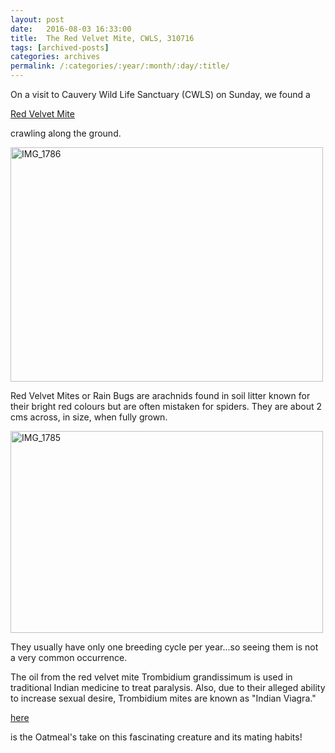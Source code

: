 ```yaml
---
layout: post
date:	2016-08-03 16:33:00
title:  The Red Velvet Mite, CWLS, 310716
tags: [archived-posts]
categories: archives
permalink: /:categories/:year/:month/:day/:title/
---
```

On a visit to Cauvery Wild Life Sanctuary (CWLS) on Sunday, we found a

<a href="https://en.wikipedia.org/wiki/Trombidiidae"> Red Velvet Mite </a>

crawling along the ground.

<a data-flickr-embed="true" href="https://www.flickr.com/photos/86494503@N00/28635489571/in/dateposted-friend/" title="IMG_1786"><img src="https://c4.staticflickr.com/8/7748/28635489571_a852740c1d.jpg" width="500" height="375" alt="IMG_1786"></a><script async="async" src="//embedr.flickr.com/assets/client-code.js" charset="utf-8"></script>

Red Velvet Mites or Rain Bugs are arachnids found in soil litter known for their bright red colours but are often mistaken for spiders. They are about 2 cms across, in size, when fully grown.

<a data-flickr-embed="true" href="https://www.flickr.com/photos/86494503@N00/28097749833/in/dateposted-friend/" title="IMG_1785"><img src="https://c2.staticflickr.com/9/8305/28097749833_7b5f5d7a2d.jpg" width="500" height="323" alt="IMG_1785"></a><script async="async" src="//embedr.flickr.com/assets/client-code.js" charset="utf-8"></script>

They usually have only one breeding cycle per year...so seeing them is not a very common occurrence.

The oil from the red velvet mite Trombidium grandissimum is used in traditional Indian medicine to treat paralysis. Also, due to their alleged ability to increase sexual desire, Trombidium mites are known as "Indian Viagra."

<a href="http://theoatmeal.com/comics/red_velvet_mite"> here </a>

is the Oatmeal's take on this fascinating creature and its mating habits!
